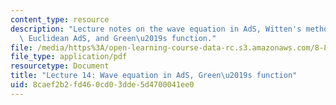 ```yaml
---
content_type: resource
description: "Lecture notes on the wave equation in AdS, Witten's method, k-space,\
  \ Euclidean AdS, and Green\u2019s function."
file: /media/https%3A/open-learning-course-data-rc.s3.amazonaws.com/8-821-string-theory-fall-2008/8caef2b2fd460cd03dde5d4700041ee0_lecture14.pdf
file_type: application/pdf
resourcetype: Document
title: "Lecture 14: Wave equation in AdS, Green\u2019s function"
uid: 8caef2b2-fd46-0cd0-3dde-5d4700041ee0
---
```

